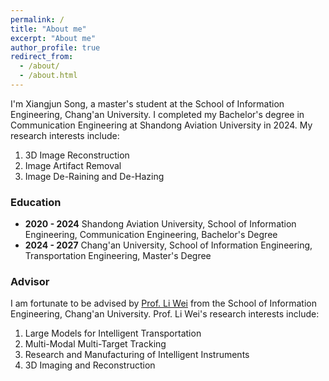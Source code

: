 ```yaml
---
permalink: /
title: "About me"
excerpt: "About me"
author_profile: true
redirect_from: 
  - /about/
  - /about.html
---
```

I'm Xiangjun Song, a master's student at the School of Information Engineering, Chang'an University. I completed my Bachelor's degree in Communication Engineering at Shandong Aviation University in 2024. My research interests include:

1. 3D Image Reconstruction
2. Image Artifact Removal
3. Image De-Raining and De-Hazing

### Education

- **2020 - 2024** Shandong Aviation University, School of Information Engineering, Communication Engineering, Bachelor's Degree
- **2024 - 2027** Chang'an University, School of Information Engineering, Transportation Engineering, Master's Degree

### Advisor

I am fortunate to be advised by [Prof. Li Wei](https://example.com/professor-li-wei) from the School of Information Engineering, Chang'an University. Prof. Li Wei's research interests include:

1. Large Models for Intelligent Transportation
2. Multi-Modal Multi-Target Tracking
3. Research and Manufacturing of Intelligent Instruments
4. 3D Imaging and Reconstruction
